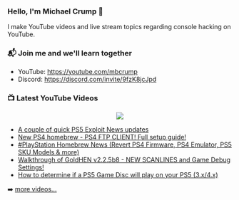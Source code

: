 ### Hello, I'm Michael Crump 👋

I make YouTube videos and live stream topics regarding console hacking on YouTube. 

### 📬 Join me and we'll learn together

- YouTube: https://youtube.com/mbcrump
- Discord: https://discord.com/invite/9fzK8jcJpd

### 📺 Latest YouTube Videos

<div align="center">

[<img src="https://img.shields.io/badge/-Subscribe-red?style=for-the-badge&logo=youtube&logoColor=white"/>](https://www.youtube.com/c/mbcrump?sub_confirmation=1)

</div>

<!-- YOUTUBE:START -->
- [A couple of quick PS5 Exploit News updates](https://www.youtube.com/watch?v=4z-okqYTRU8)
- [New PS4 homebrew - PS4 FTP CLIENT! Full setup guide!](https://www.youtube.com/watch?v=QNX-7ph8N0Q)
- [#PlayStation  Homebrew News &lpar;Revert PS4 Firmware, PS4 Emulator, PS5 SKU Models &amp; more&rpar;](https://www.youtube.com/watch?v=gHifHpquN6E)
- [Walkthrough of GoldHEN v2.2.5b8 - NEW SCANLINES and Game Debug Settings!](https://www.youtube.com/watch?v=dAKcstR7ydA)
- [How to determine if a PS5 Game Disc will play on your PS5 &lpar;3.x/4.x&rpar;](https://www.youtube.com/watch?v=vPZ3PdS2Q9k)
<!-- YOUTUBE:END -->

➡️ [more videos...](https://youtube.com/mbcrump)

